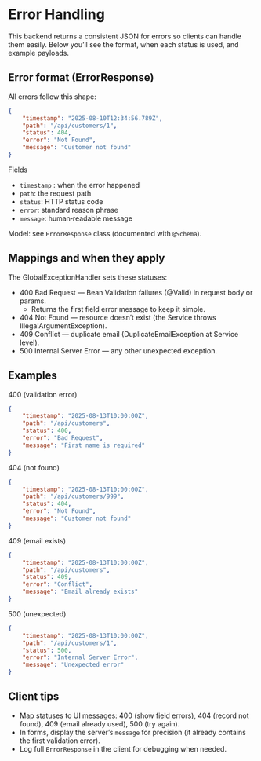 # Error Handling

This backend returns a consistent JSON for errors so clients can handle them easily. Below you’ll see the format, when each status is used, and example payloads.

## Error format (ErrorResponse)

All errors follow this shape:

```json
{
	"timestamp": "2025-08-10T12:34:56.789Z",
	"path": "/api/customers/1",
	"status": 404,
	"error": "Not Found",
	"message": "Customer not found"
}
```

Fields
- `timestamp` : when the error happened
- `path`: the request path
- `status`: HTTP status code
- `error`: standard reason phrase
- `message`: human‑readable message

Model: see `ErrorResponse` class (documented with `@Schema`).

## Mappings and when they apply

The GlobalExceptionHandler sets these statuses:

- 400 Bad Request — Bean Validation failures (@Valid) in request body or params.
	- Returns the first field error message to keep it simple.
- 404 Not Found — resource doesn’t exist (the Service throws IllegalArgumentException).
- 409 Conflict — duplicate email (DuplicateEmailException at Service level).
- 500 Internal Server Error — any other unexpected exception.

## Examples

400 (validation error)
```json
{
	"timestamp": "2025-08-13T10:00:00Z",
	"path": "/api/customers",
	"status": 400,
	"error": "Bad Request",
	"message": "First name is required"
}
```

404 (not found)
```json
{
	"timestamp": "2025-08-13T10:00:00Z",
	"path": "/api/customers/999",
	"status": 404,
	"error": "Not Found",
	"message": "Customer not found"
}
```

409 (email exists)
```json
{
	"timestamp": "2025-08-13T10:00:00Z",
	"path": "/api/customers",
	"status": 409,
	"error": "Conflict",
	"message": "Email already exists"
}
```

500 (unexpected)
```json
{
	"timestamp": "2025-08-13T10:00:00Z",
	"path": "/api/customers/1",
	"status": 500,
	"error": "Internal Server Error",
	"message": "Unexpected error"
}
```

## Client tips

- Map statuses to UI messages: 400 (show field errors), 404 (record not found), 409 (email already used), 500 (try again).
- In forms, display the server’s `message` for precision (it already contains the first validation error).
- Log full `ErrorResponse` in the client for debugging when needed.
